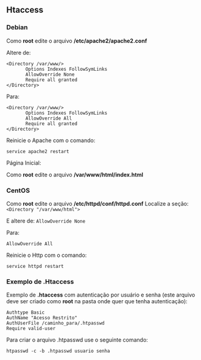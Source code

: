 ## Htaccess

### Debian
Como **root** edite o arquivo **/etc/apache2/apache2.conf**

Altere de:

```
<Directory /var/www/>
       Options Indexes FollowSymLinks
       AllowOverride None
       Require all granted
</Directory>
```

Para:
```
<Directory /var/www/>
       Options Indexes FollowSymLinks
       AllowOverride All
       Require all granted
</Directory>
```

Reinicie o Apache com o comando:

`service apache2 restart`

Página Inicial:

Como **root**  edite o arquivo **/var/www/html/index.html**

### CentOS

Como **root** edite o arquivo **/etc/httpd/conf/httpd.conf**
Localize a seção: `<Directory "/var/www/html">`

E altere de:
`AllowOverride None`

Para:

`AllowOverride All`

Reinicie o Http com o comando:

`service httpd restart`

### Exemplo de .Htaccess

Exemplo de **.htaccess** com autenticação por usuário e senha (este arquivo deve ser criado como **root** na pasta onde quer que tenha autenticação):
```
Authtype Basic
AuthName "Acesso Restrito"
AuthUserFile /caminho_para/.htpasswd
Require valid-user
```

Para criar o arquivo .htpasswd use o seguinte comando:

`htpasswd -c -b .htpasswd usuario senha`